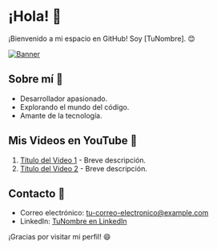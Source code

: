 # ¡Hola! 👋

¡Bienvenido a mi espacio en GitHub! Soy [TuNombre]. 😊

[![Banner](enlace-a-tu-banner)](enlace-a-tu-perfil)

## Sobre mí 🚀

- Desarrollador apasionado.
- Explorando el mundo del código.
- Amante de la tecnología.

## Mis Videos en YouTube 🎥

1. [Título del Video 1](enlace-al-video-1) - Breve descripción.
2. [Título del Video 2](enlace-al-video-2) - Breve descripción.

## Contacto 📧

- Correo electrónico: [tu-correo-electronico@example.com](mailto:tu-correo-electronico@example.com)
- LinkedIn: [TuNombre en LinkedIn](enlace-a-tu-linkedin)

¡Gracias por visitar mi perfil! 😄
